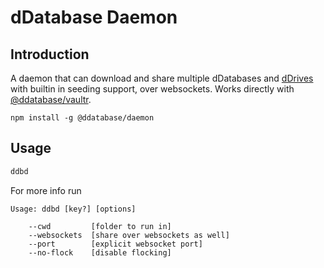 # dDatabase Daemon

## Introduction
A daemon that can download and share multiple dDatabases and [dDrives](http://docs.ddrive.io) with builtin in seeding support, over websockets.
Works directly with [@ddatabase/vaultr](/vaultr).

```
npm install -g @ddatabase/daemon
```

## Usage

``` js
ddbd
```

For more info run

```
Usage: ddbd [key?] [options]

    --cwd         [folder to run in]
    --websockets  [share over websockets as well]
    --port        [explicit websocket port]
    --no-flock    [disable flocking]
```
